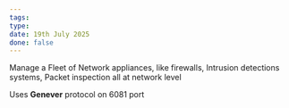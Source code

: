 ```yaml
---
tags: 
type: 
date: 19th July 2025
done: false
---
```

Manage a Fleet of Network appliances, like firewalls, Intrusion detections systems, Packet inspection all at network level

Uses **Genever** protocol on 6081 port


